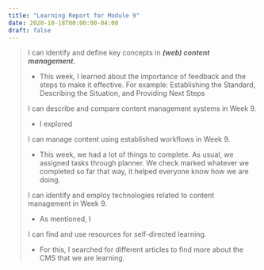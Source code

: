 ```yaml
---
title: "Learning Report for Module 9"
date: 2020-10-18T00:00:00-04:00
draft: false
---
```

 > 
 >  I can identify and define key concepts in ***(web) content management.*** 
 > * This week, I learned about the importance of feedback and the steps to make it effective. For example: Establishing the Standard, Describing the Situation, and Providing Next Steps
 >
 >  I can describe and compare content management systems in Week 9. 
 > * I explored 
 >
 > I can manage content using established workflows in Week 9. 
 > * This week, we had a lot of things to complete. As usual, we assigned tasks through planner. We check marked whatever we completed so far that way, it helped everyone know how we are doing.
 >
 > I can identify and employ technologies related to content management in Week 9.
 > * As mentioned, I 
 >
 >  I can find and use resources for self-directed learning. 
 > * For this, I searched for different articles to find more about the CMS that we are learning.
